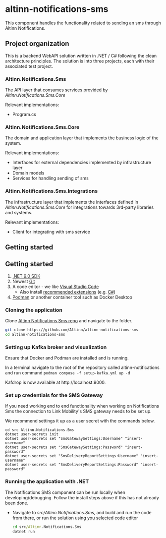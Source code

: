 # altinn-notifications-sms

This component handles the functionality related to sending an sms through Altinn Notifications.

## Project organization
This is a backend WebAPI solution written in .NET / C# following the clean architecture principles.
The solution is into three projects, each with their associated test project.

### Altinn.Notifications.Sms
The API layer that consumes services provided by _Altinn.Notifications.Sms.Core_

Relevant implementations:
- Program.cs

### Altinn.Notifications.Sms.Core
The domain and application layer that implements the business logic of the system.

Relevant implementations:
- Interfaces for external dependencies implemented by infrastructure layer
- Domain models
- Services for handling sending of sms


### Altinn.Notifications.Sms.Integrations
The infrastructure layer that implements the interfaces defined in _Altinn.Notifications.Sms.Core_ for integrations towards 3rd-party libraries and systems.

Relevant implementations:
- Client for integrating with sms service

## Getting started

## Getting started

1. [.NET 9.0 SDK](https://dotnet.microsoft.com/download/dotnet/9.0)
2. Newest [Git](https://git-scm.com/downloads)
3. A code editor - we like [Visual Studio Code](https://code.visualstudio.com/download)
   - Also install [recommended extensions](https://code.visualstudio.com/docs/editor/extension-marketplace#_workspace-recommended-extensions) (e.g. [C#](https://marketplace.visualstudio.com/items?itemName=ms-dotnettools.csharp))
4. [Podman](https://podman.io/) or another container tool such as Docker Desktop

### Cloning the application

Clone [Altinn Notifications Sms repo](https://github.com/Altinn/altinn-notifications-sms) and navigate to the folder.

```bash
git clone https://github.com/Altinn/altinn-notifications-sms
cd altinn-notifications-sms
```

### Setting up Kafka broker and visualization

Ensure that Docker and Podman are installed and is running.

In a terminal navigate to the root of the repository called altinn-notifications
and run command `podman compose -f setup-kafka.yml up -d`

Kafdrop is now available at http://localhost:9000.

### Set up credentials for the SMS Gateway

If you need working end to end functionality when working on
Notifications Sms the connection to Link Mobility's SMS gateway needs to be set up.

We recommend settings it up as a user secret with the commands below.

```
cd src Altinn.Notifications.Sms
dotnet user-secrets init
dotnet user-secrets set "SmsGatewaySettings:Username" "insert-username"
dotnet user-secrets set "SmsGatewaySettings:Password" "insert-password"
dotnet user-secrets set "SmsDeliveryReportSettings:Username" "insert-username"
dotnet user-secrets set "SmsDeliveryReportSettings:Password" "insert-password"
```


### Running the application with .NET

The Notifications SMS component can be run locally when developing/debugging. Follow the install steps above if this has not already been done.

- Navigate to _src/Altinn.Notifications.Sms_, and build and run the code from there, or run the solution using you selected code editor

  ```cmd
  cd src/Altinn.Notifications.Sms
  dotnet run
  ```
